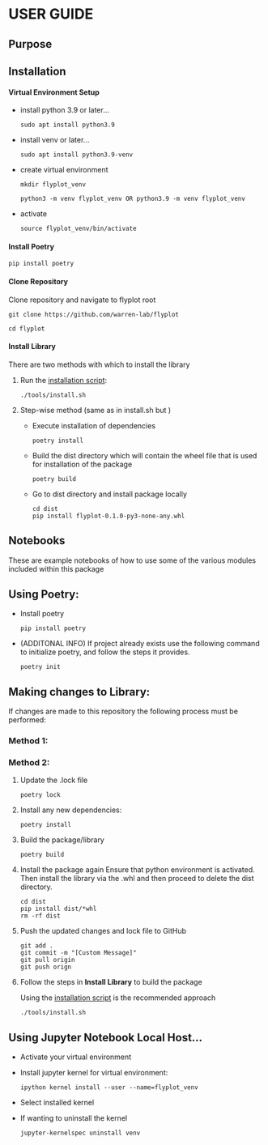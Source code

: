 # USER GUIDE

## Purpose

## Installation
#### Virtual Environment Setup
- install python 3.9 or later...
    ```
    sudo apt install python3.9
    ```

- install venv or later...
    ```
    sudo apt install python3.9-venv
    ```
- create virtual environment
    ```
    mkdir flyplot_venv
    ```
    ```
    python3 -m venv flyplot_venv OR python3.9 -m venv flyplot_venv
    ```
- activate
    ```
    source flyplot_venv/bin/activate
    ```
#### Install Poetry
```
pip install poetry
```
#### Clone Repository
Clone repository and navigate to flyplot root
```
git clone https://github.com/warren-lab/flyplot
```
```
cd flyplot
```

#### Install Library
There are two methods with which to install the library
1. Run the [installation script](tools/install.sh):
    ```
    ./tools/install.sh
    ```
2. Step-wise method (same as in install.sh but ) 
    - Execute installation of dependencies
        ```
        poetry install
        ```
    - Build the dist directory which will contain the wheel file that is used for installation of the package
        ```
        poetry build
        ```

    - Go to dist directory and install package locally
        ```
        cd dist
        pip install flyplot-0.1.0-py3-none-any.whl
        ```

## Notebooks
These are example notebooks of how to use some of the various modules included within this package

## Using Poetry:

- Install poetry
    ```
    pip install poetry
    ```
- (ADDITONAL INFO) If project already exists use the following command to initialize poetry, and follow the steps it provides.
    ```
    poetry init
    ```
## Making changes to Library: 
If changes are made to this repository the following process must be performed:


### Method 1:

### Method 2: 
1. Update the .lock file   
    ```
    poetry lock
    ```
2. Install any new dependencies:
    ```
    poetry install
    ```
3. Build the package/library
    ```
    poetry build
    ```
4. Install the package again
    Ensure that python environment is activated. Then install the library via the
    .whl and then proceed to delete the dist directory.
    ```
    cd dist 
    pip install dist/*whl
    rm -rf dist
    ```

5. Push the updated changes and lock file to GitHub
    ```
    git add .
    git commit -m "[Custom Message]"
    git pull origin
    git push orign
    ```


2. Follow the steps in **Install Library** to build the package 

    Using the [installation script](tools/install.sh) is the recommended approach
        
    ```
    ./tools/install.sh
    ```


## Using Jupyter Notebook Local Host...
- Activate your virtual environment

- Install jupyter kernel for virtual environment:
    ```
    ipython kernel install --user --name=flyplot_venv
    ```

- Select installed kernel

- If wanting to uninstall the kernel
    ```
    jupyter-kernelspec uninstall venv
    ```



